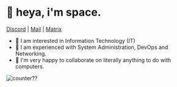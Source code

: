 <h1>👋 heya, i'm space. </h1>
<a href="https://spce.moe/discord" target="_blank">Discord</a> | <a href="mailto:me@spce.moe" target="_blank">Mail</a> | <a href="@owospace:matrix.org" target="_blank">Matrix</a>



- 👀 I am interested in Information Technology (IT)
- 🌱 I am experienced with System Administration, DevOps and Networking.
- 💞️ I'm very happy to collaborate on literally anything to do with computers.

![counter??](https://count.getloli.com/get/@owospace?theme=rule34)

<!---
owospace/owospace is a ✨ special ✨ repository because its `README.md` (this file) appears on your GitHub profile.
You can click the Preview link to take a look at your changes.
--->

